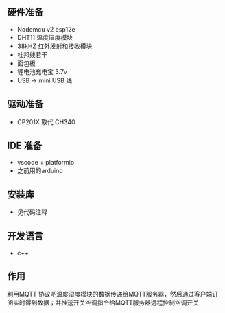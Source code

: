 ## 硬件准备
- Nodemcu v2 esp12e
- DHT11 温度湿度模块
- 38kHZ 红外发射和接收模块
- 杜邦线若干
- 面包板
- 锂电池充电宝 3.7v
- USB -> mini USB 线

## 驱动准备
- CP201X 取代 CH340

## IDE 准备
- vscode + platformio
- 之前用的arduino

## 安装库 
- 见代码注释

## 开发语言
- c++

## 作用
利用MQTT 协议吧温度湿度模块的数据传递给MQTT服务器，然后通过客户端订阅实时得到数据；并推送开关空调指令给MQTT服务器远程控制空调开关